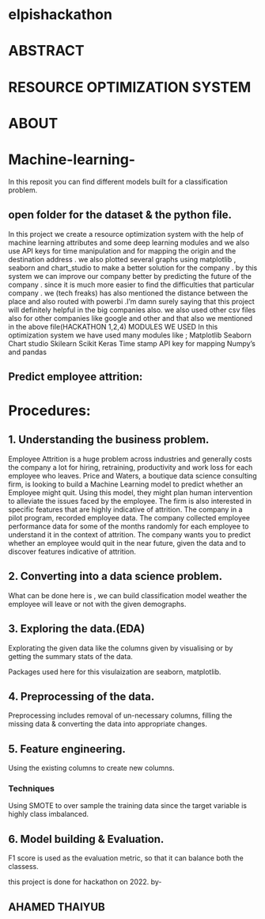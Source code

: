 # elpishackathon
 # ABSTRACT
# RESOURCE OPTIMIZATION SYSTEM
# ABOUT
# Machine-learning-
In this reposit you can find different models built for a classification problem.


## open folder for the dataset & the python file. 
In this project we create a resource optimization system with the help 
of machine learning attributes and some deep learning modules and 
we also use API keys for time manipulation and for mapping the origin 
and the destination address . we also plotted several graphs using 
matplotlib , seaborn and chart_studio to make a better solution for 
the company . by this system we can improve our company better by 
predicting the future of the company . since it is much more easier to 
find the difficulties that particular company . we (tech freaks) has also 
mentioned the distance between the place and also routed with 
powerbi .I’m damn surely saying that this project will definitely 
helpful in the big companies also. we also used other csv files also for other companies like  google and other and that also we mentioned in the above file(HACKATHON 1,2,4) 
MODULES WE USED
In this optimization system we have used many modules like ;
Matplotlib
Seaborn
Chart studio
Skilearn 
Scikit
Keras
Time stamp
API key for mapping 
Numpy’s and pandas
## Predict employee attrition:

# Procedures: 

## 1. Understanding the business problem. 

Employee Attrition is a huge problem across industries and generally costs the company a lot for
hiring, retraining, productivity and work loss for each employee who leaves. Price and Waters, a
boutique data science consulting firm, is looking to build a Machine Learning model to predict
whether an Employee might quit. Using this model, they might plan human intervention to alleviate
the issues faced by the employee. The firm is also interested in specific features that are highly
indicative of attrition.
The company in a pilot program, recorded employee data. The company collected employee
performance data for some of the months randomly for each employee to understand it in the context of attrition.
The company wants you to predict whether an employee would quit in the near future, given the data and to discover features
indicative of attrition.


## 2. Converting into a data science problem. 

What can be done here is , we can build classification model weather the employee will leave or not with the given demographs.

## 3. Exploring the data.(EDA)

Explorating the given data like  the columns given by visualising or by getting the summary stats of the data.

Packages used here for this visulaization are seaborn, matplotlib. 

## 4. Preprocessing of the data. 

Preprocessing includes removal of un-necessary columns, filling the missing data & converting the data into appropriate changes.

## 5. Feature engineering. 

Using the existing columns to create new columns. 


### Techniques 

Using SMOTE to over sample the training data since the target variable is highly class imbalanced. 

## 6. Model building & Evaluation.

F1 score is used as the evaluation metric, so that it can balance both the classess. 



this project is done for hackathon on 2022.
by-<br>
## <b> AHAMED THAIYUB<b>

